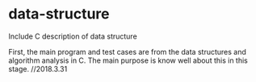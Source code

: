 # data-structure
Include C description of data structure

First, the main program and test cases are from the data structures and algorithm analysis in C. 
The main purpose is know well about this in this stage.  //2018.3.31
